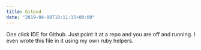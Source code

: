 ```yaml
---
title: Gitpod
date: "2019-04-08T18:11:15+00:00"
---
```


One click IDE for Github. Just point it at a repo and you are off and running. I even wrote this file in it using my own ruby helpers.
